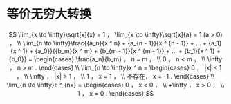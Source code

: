 # 等价无穷大转换

$$
\lim_{x \to \infty}\sqrt[x]{x} = 1 ， \lim_{x \to \infty}\sqrt[x]{a} = 1 (a > 0) ， 
\\
\lim_{n \to \infty}\frac{{a_n}{x ^ n} + {a_{n - 1}}{x ^ {n - 1}} + ... + {a_1}{x ^ 1} + {a_0}}{{b_m}{x ^ m} + {b_{m - 1}}{x ^ {m - 1}} + ... + {b_1}{x ^ 1} + {b_0}} = 
\begin{cases}
\frac{a_n}{b_m} ， n = m ， \\
0 ， n < m ， \\
\infty ， n > m .
\end{cases}
\\
\lim_{n \to \infty}x ^ n = 
\begin{cases}
0 ， |x| < 1 ， \\
\infty ， |x| > 1 ， \\
1 ， x = 1 ， \\
不存在， x = -1 .
\end{cases}
\\
\lim_{n \to \infty}e ^ {nx} = 
\begin{cases}
0 ， x < 0 ， \\
+\infty ， x > 0 ， \\
1 ， x = 0 .
\end{cases}
$$



